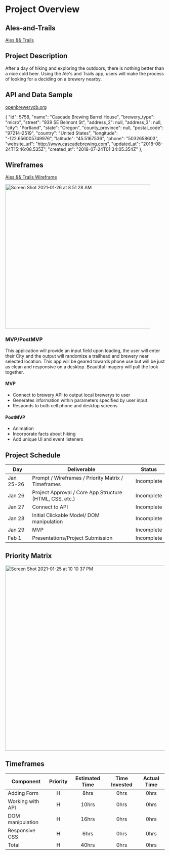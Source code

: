 # Project Overview

## Ales-and-Trails

[Ales && Trails](https://github.com/dollydoxyfree/Ales-and-Trails.git)

## Project Description

After a day of hiking and exploring the outdoors, there is nothing better than a nice cold beer.  Using the Ale's and Trails app, users will make the process of looking for a deciding on a brewery nearby.  

## API and Data Sample

[openbrewerydb.org](https://api.openbrewerydb.org/breweries?by_city=portland&by_state=oregon)

{
        "id": 5758,
        "name": "Cascade Brewing Barrel House",
        "brewery_type": "micro",
        "street": "939 SE Belmont St",
        "address_2": null,
        "address_3": null,
        "city": "Portland",
        "state": "Oregon",
        "county_province": null,
        "postal_code": "97214-2519",
        "country": "United States",
        "longitude": "-122.656005749976",
        "latitude": "45.5167536",
        "phone": "5032658603",
        "website_url": "http://www.cascadebrewing.com",
        "updated_at": "2018-08-24T15:46:08.535Z",
        "created_at": "2018-07-24T01:34:05.354Z"
    },

## Wireframes

[Ales && Trails Wireframe](https://whimsical.com/ales-trails-ETpbeYzjcrZqAyeepYaR6n)

<img width="458" alt="Screen Shot 2021-01-26 at 8 51 28 AM" src="https://user-images.githubusercontent.com/75773700/105877605-060a7500-5fb5-11eb-8c34-0cfdf4f7a2a3.png">

### MVP/PostMVP

This application will provide an input field upon loading, the user will enter their City and the output will randomize a trailhead and brewery near selected location.  This app will be geared towards phone use but will be just as clean and responsive on a desktop.  Beautiful imagery will pull the look together.

#### MVP 

- Connect to brewery API to output local brewerys to user
- Generates information within parameters specified by user input
- Responds to both cell phone and desktop screens 

#### PostMVP  

- Animation 
- Incorporate facts about hiking
- Add unique UI and event listeners

## Project Schedule

|  Day | Deliverable | Status
|---|---| ---|
|Jan 25-26| Prompt / Wireframes / Priority Matrix / Timeframes | Incomplete
|Jan 26| Project Approval / Core App Structure (HTML, CSS, etc.) | Incomplete
|Jan 27| Connect to API | Incomplete
|Jan 28| Initial Clickable Model/ DOM manipulation| Incomplete
|Jan 29| MVP | Incomplete
|Feb 1| Presentations/Project Submission | Incomplete

## Priority Matrix

<img width="586" alt="Screen Shot 2021-01-25 at 10 10 37 PM" src="https://user-images.githubusercontent.com/75773700/105807163-56081e00-5f5a-11eb-92f8-09c3a7b93e51.png">

## Timeframes

| Component | Priority | Estimated Time | Time Invested | Actual Time |
| --- | :---: |  :---: | :---: | :---: |
| Adding Form | H | 8hrs| 0hrs | 0hrs |
| Working with API | H | 10hrs | 0hrs | 0hrs |
| DOM manipulation | H | 16hrs | 0hrs | 0hrs |
| Responsive CSS | H | 6hrs | 0hrs | 0hrs |
| Total | H | 40hrs| 0hrs | 0hrs |

<!-- ## Code Snippet

Use this section to include a brief code snippet of functionality that you are proud of and a brief description.  

```
function reverse(string) {
	// here is the code to reverse a string of text
}
```

## Change Log
 Use this section to document what changes were made and the reasoning behind those changes.   -->
